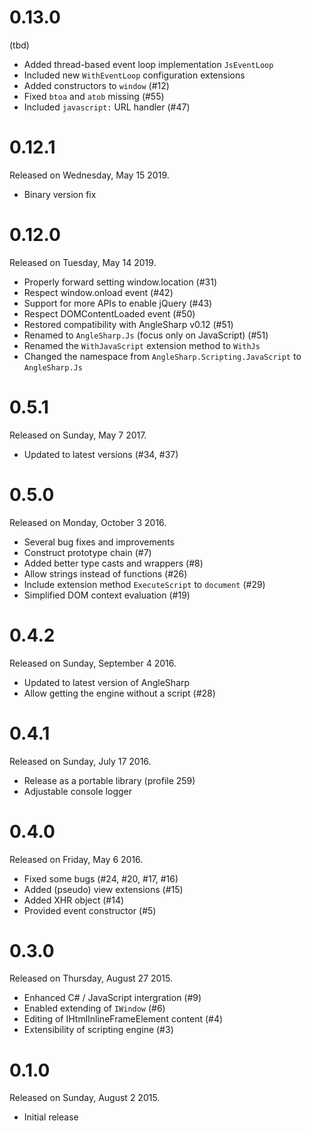 # 0.13.0

(tbd)

- Added thread-based event loop implementation `JsEventLoop`
- Included new `WithEventLoop` configuration extensions
- Added constructors to `window` (#12)
- Fixed `btoa` and `atob` missing (#55)
- Included `javascript:` URL handler (#47)

# 0.12.1

Released on Wednesday, May 15 2019.

- Binary version fix

# 0.12.0

Released on Tuesday, May 14 2019.

- Properly forward setting window.location (#31)
- Respect window.onload event (#42)
- Support for more APIs to enable jQuery (#43)
- Respect DOMContentLoaded event (#50)
- Restored compatibility with AngleSharp v0.12 (#51)
- Renamed to `AngleSharp.Js` (focus only on JavaScript) (#51)
- Renamed the `WithJavaScript` extension method to `WithJs`
- Changed the namespace from `AngleSharp.Scripting.JavaScript` to `AngleSharp.Js`

# 0.5.1

Released on Sunday, May 7 2017.

- Updated to latest versions (#34, #37)

# 0.5.0

Released on Monday, October 3 2016.

- Several bug fixes and improvements
- Construct prototype chain (#7)
- Added better type casts and wrappers (#8)
- Allow strings instead of functions (#26)
- Include extension method `ExecuteScript` to `document` (#29)
- Simplified DOM context evaluation (#19)

# 0.4.2

Released on Sunday, September 4 2016.

- Updated to latest version of AngleSharp
- Allow getting the engine without a script (#28)

# 0.4.1

Released on Sunday, July 17 2016.

- Release as a portable library (profile 259)
- Adjustable console logger

# 0.4.0

Released on Friday, May 6 2016.

- Fixed some bugs (#24, #20, #17, #16)
- Added (pseudo) view extensions (#15)
- Added XHR object (#14)
- Provided event constructor (#5)

# 0.3.0

Released on Thursday, August 27 2015.

- Enhanced C# / JavaScript intergration (#9)
- Enabled extending of `IWindow` (#6)
- Editing of IHtmlInlineFrameElement content (#4)
- Extensibility of scripting engine (#3)

# 0.1.0

Released on Sunday, August 2 2015.

- Initial release

